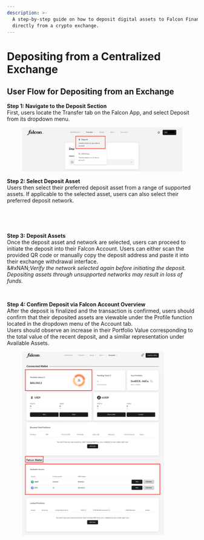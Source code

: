 ```yaml
---
description: >-
  A step-by-step guide on how to deposit digital assets to Falcon Finance
  directly from a crypto exchange.
---
```


# Depositing from a Centralized Exchange

## User Flow for Depositing from an Exchange

**Step 1: Navigate to the Deposit Section**\
First, users locate the Transfer tab on the Falcon App, and select Deposit from its dropdown menu.

<figure><img src="../../../../.gitbook/assets/image (84).png" alt="" width="563"><figcaption></figcaption></figure>

**Step 2: Select Deposit Asset**\
Users then select their preferred deposit asset from a range of supported assets. If applicable to the selected asset, users can also select their preferred deposit network.

<div><figure><img src="../../../../.gitbook/assets/Screenshot 2025-04-01 at 3.00.01 PM.png" alt=""><figcaption></figcaption></figure> <figure><img src="../../../../.gitbook/assets/Screenshot 2025-04-01 at 4.29.01 PM.png" alt=""><figcaption></figcaption></figure></div>

**Step 3: Deposit Assets**\
Once the deposit asset and network are selected, users can proceed to initiate the deposit into their Falcon Account. Users can either scan the provided QR code or manually copy the deposit address and paste it into their exchange withdrawal interface.\
&#xNAN;_&#x56;erify the network selected again before initiating the deposit. Depositing assets through unsupported networks may result in loss of funds._

<figure><img src="../../../../.gitbook/assets/Screenshot 2025-04-01 at 3.31.01 PM.png" alt="" width="375"><figcaption></figcaption></figure>

**Step 4:  Confirm Deposit via Falcon Account Overview**\
After the deposit is finalized and the transaction is confirmed, users should confirm that their deposited assets are viewable under the Profile function located in the dropdown menu of the Account tab.\
Users should observe an increase in their Portfolio Value corresponding to the total value of the recent deposit, and a similar representation under Available Assets.

<figure><img src="../../../../.gitbook/assets/image (86).png" alt="" width="375"><figcaption></figcaption></figure>
